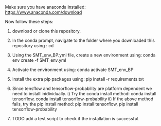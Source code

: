 Make sure you have anaconda installed:
<https://www.anaconda.com/download>

Now follow these steps:

1) download or clone this repository.
2) In the conda prompt, navigate to the folder where you downloaded this repository using : cd <path to folder>
3) Using the SMT_env_BP.yml file, create a new environment using: conda env create -f SMT_env.yml
4) Activate the environment using: conda activate SMT_env_BP
5) Install the extra pip packages using: pip install -r requirements.txt
6) Since tensflow and tensorflow-probability are platform dependent we need to install inidividually.
i) Try the conda install method: conda install tensorflow, conda install tensorflow-probability
ii) If the above method fails, try the pip install method: pip install tensorflow, pip install tensorflow-probability

7) TODO add a test script to check if the installation is successful.
